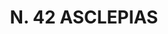 ---
title: "N. 42 ASCLEPIAS"
plant-name: "N. 42"
plant-number: "042"
plant-xml: "/assets/xml/plant042.xml"
plant-img1: "/assets/img/plant042_verso.jpg"
plant-img2: "/assets/img/plant042.jpg"
plant-title: "N. 42 ASCLEPIAS"
plant-taxon-link: "http://www.worldfloraonline.org/taxon/wfo-0001102183"
plant-taxon-link: "[Marsdenia erecta (L.) R.Br.]"
layout: single-xml
---